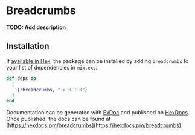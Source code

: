 # Breadcrumbs

**TODO: Add description**

## Installation

If [available in Hex](https://hex.pm/docs/publish), the package can be installed
by adding `breadcrumbs` to your list of dependencies in `mix.exs`:

```elixir
def deps do
  [
    {:breadcrumbs, "~> 0.1.0"}
  ]
end
```

Documentation can be generated with [ExDoc](https://github.com/elixir-lang/ex_doc)
and published on [HexDocs](https://hexdocs.pm). Once published, the docs can
be found at [https://hexdocs.pm/breadcrumbs](https://hexdocs.pm/breadcrumbs).

